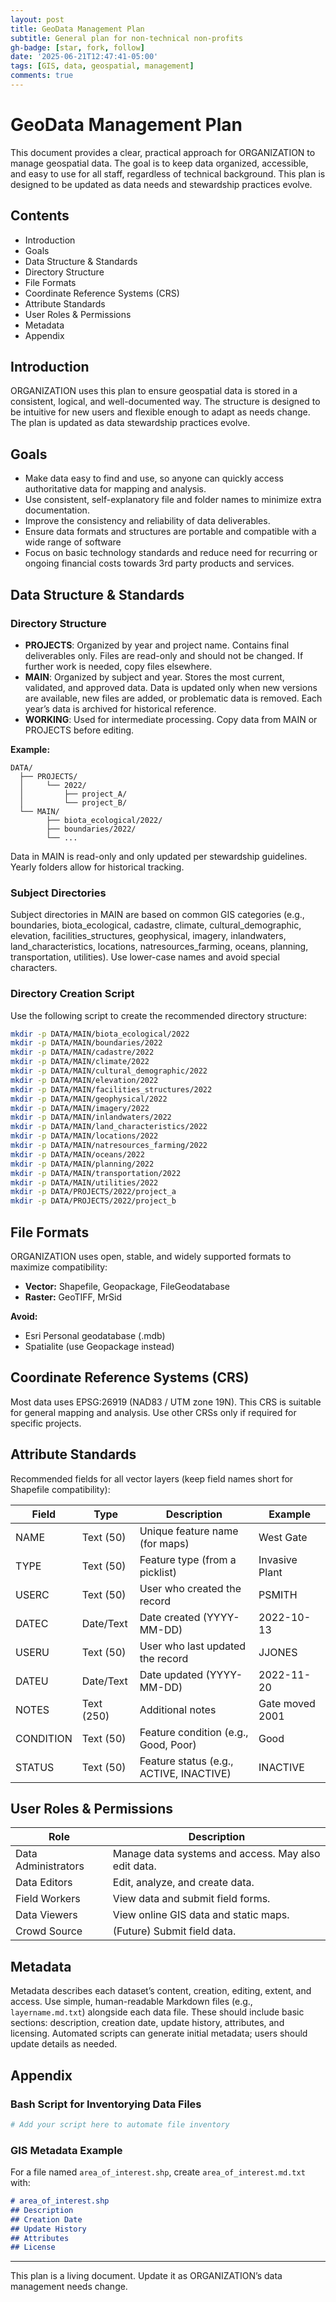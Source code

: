 ```yaml
---
layout: post
title: GeoData Management Plan
subtitle: General plan for non-technical non-profits
gh-badge: [star, fork, follow]
date: '2025-06-21T12:47:41-05:00'
tags: [GIS, data, geospatial, management]
comments: true
---
```


# GeoData Management Plan

This document provides a clear, practical approach for ORGANIZATION to manage geospatial data. The goal is to keep data organized, accessible, and easy to use for all staff, regardless of technical background. This plan is designed to be updated as data needs and stewardship practices evolve.

## Contents

- Introduction
- Goals
- Data Structure & Standards
- Directory Structure
- File Formats
- Coordinate Reference Systems (CRS)
- Attribute Standards
- User Roles & Permissions
- Metadata
- Appendix

## Introduction

ORGANIZATION uses this plan to ensure geospatial data is stored in a consistent, logical, and well-documented way. The structure is designed to be intuitive for new users and flexible enough to adapt as needs change. The plan is updated as data stewardship practices evolve.

## Goals

- Make data easy to find and use, so anyone can quickly access authoritative data for mapping and analysis.
- Use consistent, self-explanatory file and folder names to minimize extra documentation.
- Improve the consistency and reliability of data deliverables.
- Ensure data formats and structures are portable and compatible with a wide range of software 
- Focus on basic technology standards and reduce need for recurring or ongoing financial costs towards 3rd party products and services.

## Data Structure & Standards

### Directory Structure

- **PROJECTS**: Organized by year and project name. Contains final deliverables only. Files are read-only and should not be changed. If further work is needed, copy files elsewhere.
- **MAIN**: Organized by subject and year. Stores the most current, validated, and approved data. Data is updated only when new versions are available, new files are added, or problematic data is removed. Each year’s data is archived for historical reference.
- **WORKING**: Used for intermediate processing. Copy data from MAIN or PROJECTS before editing.

**Example:**

```text
DATA/
  ├── PROJECTS/
  │     └── 2022/
  │         ├── project_A/
  │         └── project_B/
  └── MAIN/
        ├── biota_ecological/2022/
        ├── boundaries/2022/
        └── ...
```

Data in MAIN is read-only and only updated per stewardship guidelines. Yearly folders allow for historical tracking.

### Subject Directories

Subject directories in MAIN are based on common GIS categories (e.g., boundaries, biota_ecological, cadastre, climate, cultural_demographic, elevation, facilities_structures, geophysical, imagery, inlandwaters, land_characteristics, locations, natresources_farming, oceans, planning, transportation, utilities). Use lower-case names and avoid special characters.

### Directory Creation Script

Use the following script to create the recommended directory structure:

```bash
mkdir -p DATA/MAIN/biota_ecological/2022
mkdir -p DATA/MAIN/boundaries/2022
mkdir -p DATA/MAIN/cadastre/2022
mkdir -p DATA/MAIN/climate/2022
mkdir -p DATA/MAIN/cultural_demographic/2022
mkdir -p DATA/MAIN/elevation/2022
mkdir -p DATA/MAIN/facilities_structures/2022
mkdir -p DATA/MAIN/geophysical/2022
mkdir -p DATA/MAIN/imagery/2022
mkdir -p DATA/MAIN/inlandwaters/2022
mkdir -p DATA/MAIN/land_characteristics/2022
mkdir -p DATA/MAIN/locations/2022
mkdir -p DATA/MAIN/natresources_farming/2022
mkdir -p DATA/MAIN/oceans/2022
mkdir -p DATA/MAIN/planning/2022
mkdir -p DATA/MAIN/transportation/2022
mkdir -p DATA/MAIN/utilities/2022
mkdir -p DATA/PROJECTS/2022/project_a
mkdir -p DATA/PROJECTS/2022/project_b
```

## File Formats

ORGANIZATION uses open, stable, and widely supported formats to maximize compatibility:

- **Vector:** Shapefile, Geopackage, FileGeodatabase
- **Raster:** GeoTIFF, MrSid

**Avoid:**

- Esri Personal geodatabase (.mdb)
- Spatialite (use Geopackage instead)

## Coordinate Reference Systems (CRS)

Most data uses EPSG:26919 (NAD83 / UTM zone 19N). This CRS is suitable for general mapping and analysis. Use other CRSs only if required for specific projects.

## Attribute Standards

Recommended fields for all vector layers (keep field names short for Shapefile compatibility):

| Field      | Type         | Description                                 | Example           |
|------------|--------------|---------------------------------------------|-------------------|
| NAME       | Text (50)    | Unique feature name (for maps)              | West Gate         |
| TYPE       | Text (50)    | Feature type (from a picklist)              | Invasive Plant    |
| USERC      | Text (50)    | User who created the record                 | PSMITH            |
| DATEC      | Date/Text    | Date created (YYYY-MM-DD)                   | 2022-10-13        |
| USERU      | Text (50)    | User who last updated the record            | JJONES            |
| DATEU      | Date/Text    | Date updated (YYYY-MM-DD)                   | 2022-11-20        |
| NOTES      | Text (250)   | Additional notes                            | Gate moved 2001   |
| CONDITION  | Text (50)    | Feature condition (e.g., Good, Poor)        | Good              |
| STATUS     | Text (50)    | Feature status (e.g., ACTIVE, INACTIVE)     | INACTIVE          |

## User Roles & Permissions

| Role                | Description                                                      |
|---------------------|------------------------------------------------------------------|
| Data Administrators | Manage data systems and access. May also edit data.              |
| Data Editors        | Edit, analyze, and create data.                                  |
| Field Workers       | View data and submit field forms.                                |
| Data Viewers        | View online GIS data and static maps.                            |
| Crowd Source        | (Future) Submit field data.                                      |

## Metadata

Metadata describes each dataset’s content, creation, editing, extent, and access. Use simple, human-readable Markdown files (e.g., `layername.md.txt`) alongside each data file. These should include basic sections: description, creation date, update history, attributes, and licensing. Automated scripts can generate initial metadata; users should update details as needed.

## Appendix

### Bash Script for Inventorying Data Files

```bash
# Add your script here to automate file inventory
```

### GIS Metadata Example

For a file named `area_of_interest.shp`, create `area_of_interest.md.txt` with:

```markdown
# area_of_interest.shp
## Description
## Creation Date
## Update History
## Attributes
## License
```

---

This plan is a living document. Update it as ORGANIZATION’s data management needs change.
